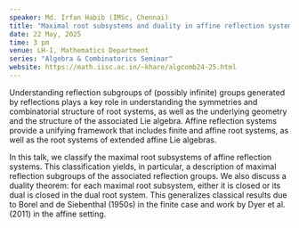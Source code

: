 ```yaml
---
speaker: Md. Irfan Habib (IMSc, Chennai)
title: "Maximal root subsystems and duality in affine reflection systems"
date: 22 May, 2025
time: 3 pm
venue: LH-1, Mathematics Department
series: "Algebra & Combinatorics Seminar"
website: https://math.iisc.ac.in/~khare/algcomb24-25.html
---
```


Understanding reflection subgroups of (possibly infinite) groups generated by reflections plays a key role in understanding the symmetries and combinatorial structure
of root systems, as well as the underlying geometry and the structure of the associated Lie algebra. Affine reflection systems provide a unifying framework that
includes finite and affine root systems, as well as the root systems of extended affine Lie algebras.

In this talk, we classify the maximal root subsystems of affine reflection systems. This classification yields, in particular, a description of maximal reflection
subgroups of the associated reflection groups. We also discuss a duality theorem: for each maximal root subsystem, either it is closed or its dual is closed in the
dual root system. This generalizes classical results due to Borel and de Siebenthal (1950s) in the finite case and work by Dyer et al. (2011) in the affine setting.
